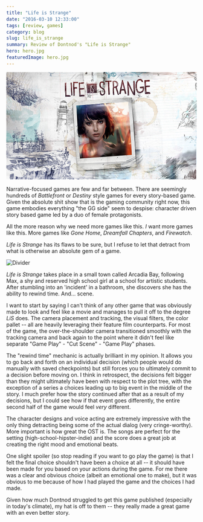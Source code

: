 ```yaml
---
title: "Life is Strange"
date: "2016-03-10 12:33:00"
tags: [review, games]
category: blog
slug: life_is_strange
summary: Review of Dontnod's "Life is Strange"
hero: hero.jpg
featuredImage: hero.jpg
---
```


![Life is Strange](title.jpg)

Narrative-focused games are few and far between. There are seemingly hundreds of _Battlefront_ or _Destiny_ style games for every story-based game. Given the absolute shit show that is the gaming community right now, this game embodies everything "the GG side" seem to despise: character driven story based game led by a duo of female protagonists.

All the more reason why we need more games like this. _I_ want more games like this. More games like _Gone Home_, _Dreamfall Chapters_, and _Firewatch_.

_Life is Strange_ has its flaws to be sure, but I refuse to let that detract from what is otherwise an absolute gem of a game.

![Divider]({static}/images/dividers/heartbeat_half.png)

_Life is Strange_ takes place in a small town called Arcadia Bay, following Max, a shy and reserved high school girl at a school for artistic students. After stumbling into an 'incident' in a bathroom, she discovers she has the ability to rewind time. And... scene.

I want to start by saying I can't think of any other game that was obviously made to look and feel like a movie and manages to pull it off to the degree _LiS_ does. The camera placement and tracking, the visual filters, the color pallet -- all are heavily leveraging their feature film counterparts. For most of the game, the over-the-shoulder camera transitioned smoothly with the tracking camera and back again to the point where it didn't feel like separate "Game Play" - "Cut Scene" - "Game Play" phases.

The "rewind time" mechanic is actually brilliant in my opinion. It allows you to go back and forth on an individual decision (which people would do manually with saved checkpoints) but still forces you to ultimately commit to a decision before moving on. I think in retrospect, the decisions felt bigger than they might ultimately have been with respect to the plot tree, with the exception of a series a choices leading up to big event in the middle of the story. I much prefer how the story continued after that as a result of my decisions, but I could see how if that event goes differently, the entire second half of the game would feel _very_ different.

The character designs and voice acting are extremely impressive with the only thing detracting being some of the actual dialog (very cringe-worthy). More important is how great the OST is. The songs are perfect for the setting (high-school-hipster-indie) and the score does a great job at creating the right mood and emotional beats.

One slight spoiler (so stop reading if you want to go play the game) is that I felt the final choice shouldn't have been a choice at all -- it should have been made for you based on your actions during the game. For me there was a clear and obvious choice (albeit an emotional one to make), but it was obvious to me because of how I had played the game and the choices I had made.

Given how much Dontnod struggled to get this game published (especially in today's climate), my hat is off to them -- they really made a great game with an even better story.
